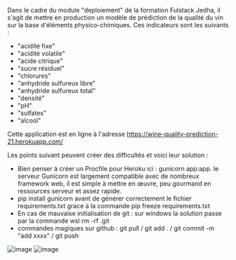 Dans le cadre du module "deploiement" de la formation Fulstack Jedha, il s'agit de mettre en production un modèle de prédiction de la qualité du vin sur la base d'éléments physico-chimiques.
Ces indicateurs sont les suivants : 
* "acidité fixe"
* "acidité volatile"
* "acide citrique"
* "sucre résiduel"
* "chlorures"
* "anhydride sulfureux libre"
* "anhydride sulfureux total"
* "densité"
* "pH"
* "sulfates"
* "alcool"

Cette application est en ligne à l'adresse https://wine-quality-prediction-21.herokuapp.com/

Les points suivant peuvent créer des difficultés  et voici leur solution : 
* Bien penser à créer un Procfile pour Heroku ici : gunicorn app:app. le serveur Gunicorn est largement compatible avec de nombreux framework web, il est simple à mettre en œuvre, peu gourmand en ressources serveur et assez rapide.
* pip install gunicorn avant de générer correctement le fichier requirements.txt grace à la commande pip freeze requirements.txt
* En cas de mauvaise initialisation de git : sur windows la solution passe par la commande wsl rm -rf .git 
* commandes magiques sur github : git pull    /  git add .    /     git commit -m "add xxxx"         / git push

![image](https://user-images.githubusercontent.com/32369680/148321454-01d2bcff-966c-410e-a690-c9af755be318.png)
![image](https://user-images.githubusercontent.com/32369680/148321524-7a3da1ca-be03-438a-9cd9-b846969d8aec.png)
